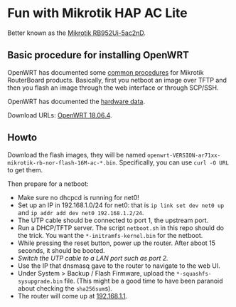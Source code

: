 # Fun with Mikrotik HAP AC Lite

Better known as the [Mikrotik RB952Ui-5ac2nD][mikrotik-hap-ac-lite].

## Basic procedure for installing OpenWRT

OpenWRT has documented some [common procedures][openwrt-rb-common-procedures]
for Mikrotik RouterBoard products. Basically, first you netboot an image over
TFTP and then you flash an image through the web interface or through SCP/SSH.

OpenWRT has documented the [hardware data][openwrt-hap-ac-lite-hwdata].

Download URLs: [OpenWRT 18.06.4][openwrt-download-18-06-4].

## Howto

Download the flash images, they will be named
`openwrt-VERSION-ar71xx-mikrotik-rb-nor-flash-16M-ac-*.bin`. Specifically, you
can use `curl -O URL` to get them.

Then prepare for a netboot:

- Make sure no dhcpcd is running for net0!
- Set up an IP in 192.168.1.0/24 for net0: that is `ip link set dev net0 up`
  and `ip addr add dev net0 192.168.1.2/24`.
- The UTP cable should be connected to port 1, the upstream port.
- Run a DHCP/TFTP server. The script `netboot.sh` in this repo should do the
  trick. You want the `*-initramfs-kernel.bin` for the netboot.
- While pressing the reset button, power up the router. After aboot 15 seconds, it should be booted.
- *Switch the UTP cable to a LAN port such as port 2.*
- Use the IP that dnsmasq gave to the router to navigate to the web UI.
- Under System > Backup / Flash Firmware, upload the `*-squashfs-sysupgrade.bin` file.
  (This might be a good time to have been paranoid about checking the `sha256sum`s).
- The router will come up at [192.168.1.1](http://192.168.1.1/).

[mikrotik-hap-ac-lite]: https://mikrotik.com/product/RB952Ui-5ac2nD
[openwrt-rb-common-procedures]: https://openwrt.org/toh/mikrotik/common
[openwrt-hap-ac-lite-hwdata]: https://openwrt.org/toh/hwdata/mikrotik/mikrotik_rb952ui-5ac2nd_hap_ac_lite
[openwrt-download-18-06-4]: http://downloads.openwrt.org/releases/18.06.4/targets/ar71xx/mikrotik/
